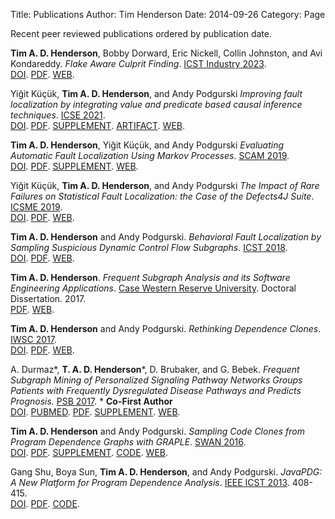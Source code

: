 Title: Publications
Author: Tim Henderson
Date: 2014-09-26
Category: Page

Recent peer reviewed publications ordered by publication date.

**Tim A. D. Henderson**, Bobby Dorward, Eric Nickell, Collin Johnston, and Avi Kondareddy.
*Flake Aware Culprit Finding*.  [ICST Industry 2023](https://conf.researchr.org/home/icst-2023).
<br/>
[DOI](http://tba).
[PDF]({static}/pdfs/icst-2023.pdf).
[WEB]({filename}/papers/2023-icst.md).

Yiğit Küçük, **Tim A. D. Henderson**, and Andy Podgurski
*Improving fault localization by integrating value and predicate based causal inference techniques*.  [ICSE 2021](https://conf.researchr.org/details/icse-2021/icse-2021-papers/72/Improving-Fault-Localization-by-Integrating-Value-and-Predicate-Based-Causal-Inferenc).
<br/>
[DOI](https://doi.org/10.1109/ICSE43902.2021.00066).
[PDF]({static}/pdfs/icse-2021.pdf).
[SUPPLEMENT]({static}/pdfs/icse-2021-supplement.pdf).
[ARTIFACT](https://doi.org/10.5281/zenodo.4441439).
[WEB]({filename}/papers/2021-icse.md).

**Tim A. D. Henderson**, Yiğit Küçük, and Andy Podgurski
*Evaluating Automatic Fault Localization Using Markov Processes*.  [SCAM 2019](http://www.ieee-scam.org/2019/).
<br/>
[DOI](https://doi.org/10.1109/SCAM.2019.00021).
[PDF]({static}/pdfs/scam-2019.pdf).
[SUPPLEMENT]({static}/pdfs/scam-2019-supplement.pdf).
[WEB]({filename}/papers/2019-scam.md).

Yiğit Küçük, **Tim A. D. Henderson**, and Andy Podgurski
*The Impact of Rare Failures on Statistical Fault Localization: the Case of the Defects4J Suite*.  [ICSME 2019](https://icsme2019.github.io/).
<br/>
[DOI](http://tba).
[PDF]({static}/pdfs/icsme-2019.pdf).
[WEB]({filename}/papers/2019-icsme.md).

**Tim A. D. Henderson** and Andy Podgurski.
*Behavioral Fault Localization by Sampling Suspicious Dynamic Control Flow
Subgraphs*.  [ICST 2018](http://www.es.mdh.se/icst2018/).
<br/>
[DOI](https://dx.doi.org/10.1109/ICST.2018.00019).
[PDF]({static}/pdfs/icst-2018.pdf).
[WEB]({filename}/papers/2018-icst.md).

**Tim A. D. Henderson**. *Frequent Subgraph Analysis and its Software Engineering Applications*.
[Case Western Reserve University](http://case.edu/). Doctoral Dissertation. 2017.
<br/>
[PDF]({static}/pdfs/dissertation.pdf).
[WEB]({filename}/papers/2017-dissertation.md).

**Tim A. D. Henderson** and Andy Podgurski.
*Rethinking Dependence Clones*.
[IWSC 2017](https://iwsc2017.github.io/).
<br/>
[DOI](https://doi.org/10.1109/IWSC.2017.7880512).
[PDF]({static}/pdfs/iwsc-2017.pdf).
[WEB]({filename}/papers/2017-iwsc.md).

A. Durmaz\*, **T. A. D. Henderson**\*, D.  Brubaker, and G. Bebek. *Frequent
Subgraph Mining of Personalized Signaling Pathway Networks Groups Patients with
Frequently Dysregulated Disease Pathways and Predicts Prognosis.*
[PSB 2017](http://psb.stanford.edu/).  \* **Co-First Author**
<br/>
[DOI](http://dx.doi.org/10.1142/9789813207813\_0038).
[PUBMED](https://www.ncbi.nlm.nih.gov/pubmed/27896993).
[PDF]({static}/pdfs/psb-2017.pdf).
[SUPPLEMENT]({static}/pdfs/psb-2017-supplemental.pdf).
[WEB]({filename}/papers/2017-psb.md).

**Tim A. D. Henderson** and Andy Podgurski. *Sampling Code Clones from Program
Dependence Graphs with GRAPLE*.
[SWAN 2016](http://softwareanalytics.ca/swan16/Home.html).
<br/>
[DOI](https://dx.doi.org/10.1145/2989238.2989241).
[PDF]({static}/pdfs/swan-2016.pdf).
[SUPPLEMENT]({static}/pdfs/swan-2016-supplemental.pdf).
[CODE](https://github.com/timtadh/graple).
[WEB]({filename}/papers/2016-swan.md).

Gang Shu, Boya Sun, **Tim A. D. Henderson**, and Andy Podgurski. *JavaPDG: A New
Platform for Program Dependence Analysis*. [IEEE ICST 2013](http://www.icst.lu/). 408-415.
<br/>
[DOI](https://dx.doi.org/10.1109/ICST.2013.57).
[PDF]({static}/pdfs/javapdg.pdf).
[CODE]({static}/tars/javapdg.jar).
